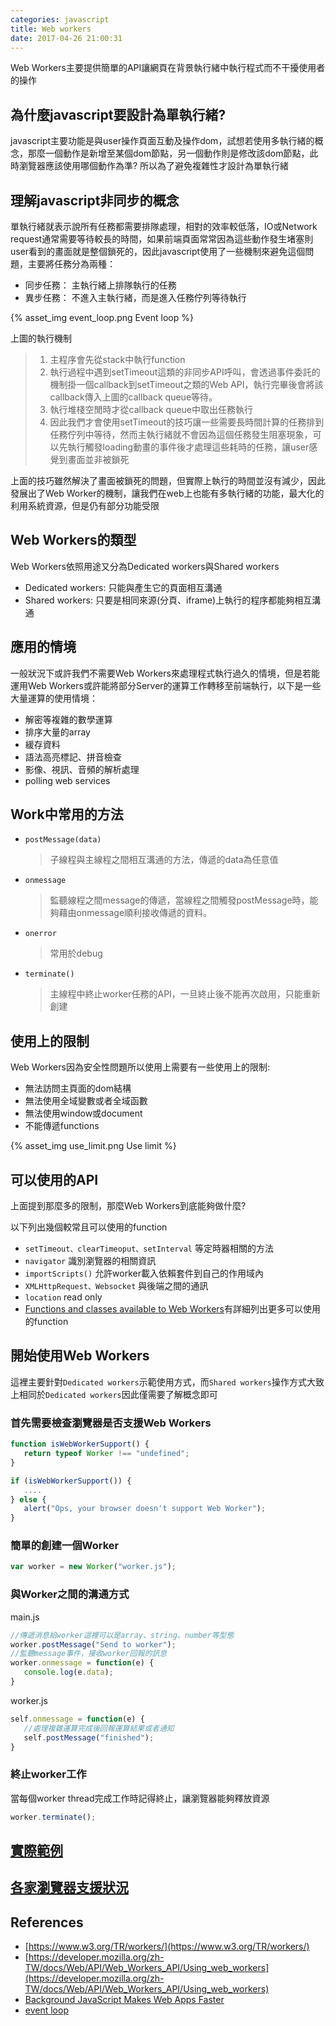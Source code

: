 ```yaml
---
categories: javascript
title: Web workers
date: 2017-04-26 21:00:31
---
```


Web Workers主要提供簡單的API讓網頁在背景執行緒中執行程式而不干擾使用者的操作

## 為什麼javascript要設計為單執行緒?
javascript主要功能是與user操作頁面互動及操作dom，試想若使用多執行緒的概念，那麼一個動作是新增至某個dom節點，另一個動作則是修改該dom節點，此時瀏覽器應該使用哪個動作為準?
所以為了避免複雜性才設計為單執行緒

## 理解javascript非同步的概念
單執行緒就表示說所有任務都需要排隊處理，相對的效率較低落，IO或Network request通常需要等待較長的時間，如果前端頁面常常因為這些動作發生堵塞則user看到的畫面就是整個鎖死的，因此javascript使用了一些機制來避免這個問題，主要將任務分為兩種：

- 同步任務： 主執行緒上排隊執行的任務
- 異步任務： 不進入主執行緒，而是進入任務佇列等待執行

{% asset_img event_loop.png Event loop %}

上圖的執行機制
>1. 主程序會先從stack中執行function
>2. 執行過程中遇到setTimeout這類的非同步API呼叫，會透過事件委託的機制掛一個callback到setTimeout之類的Web API，執行完畢後會將該callback傳入上圖的callback queue等待。
>3. 執行堆棧空閒時才從callback queue中取出任務執行
>4. 因此我們才會使用setTimeout的技巧讓一些需要長時間計算的任務排到任務佇列中等待，然而主執行緒就不會因為這個任務發生阻塞現象，可以先執行觸發loading動畫的事件後才處理這些耗時的任務，讓user感覺到畫面並非被鎖死

上面的技巧雖然解決了畫面被鎖死的問題，但實際上執行的時間並沒有減少，因此發展出了Web Worker的機制，讓我們在web上也能有多執行緒的功能，最大化的利用系統資源，但是仍有部分功能受限

## Web Workers的類型
Web Workers依照用途又分為Dedicated workers與Shared workers

- Dedicated workers: 只能與產生它的頁面相互溝通
- Shared workers: 只要是相同來源(分頁、iframe)上執行的程序都能夠相互溝通 

## 應用的情境
一般狀況下或許我們不需要Web Workers來處理程式執行過久的情境，但是若能運用Web Workers或許能將部分Server的運算工作轉移至前端執行，以下是一些大量運算的使用情境：

- 解密等複雜的數學運算
- 排序大量的array
- 緩存資料
- 語法高亮標記、拼音檢查
- 影像、視訊、音頻的解析處理
- polling web services

## Work中常用的方法

- `postMessage(data)` 

    > 子線程與主線程之間相互溝通的方法，傳遞的data為任意值
- `onmessage` 
    > 監聽線程之間message的傳遞，當線程之間觸發postMessage時，能夠藉由onmessage順利接收傳遞的資料。
- `onerror`
    > 常用於debug
- `terminate()` 
    > 主線程中終止worker任務的API，一旦終止後不能再次啟用，只能重新創建

## 使用上的限制
Web Workers因為安全性問題所以使用上需要有一些使用上的限制:

- 無法訪問主頁面的dom結構
- 無法使用全域變數或者全域函數
- 無法使用window或document
- 不能傳遞functions

{% asset_img use_limit.png Use limit %}

## 可以使用的API
上面提到那麼多的限制，那麼Web Workers到底能夠做什麼?

以下列出幾個較常且可以使用的function

- `setTimeout、clearTimeoput、setInterval` 等定時器相關的方法
- `navigator` 識別瀏覽器的相關資訊
- `importScripts()` 允許worker載入依賴套件到自己的作用域內
- `XMLHttpRequest、Websocket` 與後端之間的通訊
- `location` read only
- [Functions and classes available to Web Workers](https://developer.mozilla.org/en-US/docs/Web/API/Web_Workers_API/Functions_and_classes_available_to_workers)有詳細列出更多可以使用的function

## 開始使用Web Workers
這裡主要針對`Dedicated workers`示範使用方式，而`Shared workers`操作方式大致上相同於`Dedicated workers`因此僅需要了解概念即可
### 首先需要檢查瀏覽器是否支援Web Workers

```javascript
function isWebWorkerSupport() {
   return typeof Worker !== "undefined";
}

if (isWebWorkerSupport()) {
   ....
} else {
   alert("Ops, your browser doesn't support Web Worker");
}
```

### 簡單的創建一個Worker

```javascript
var worker = new Worker("worker.js");
```

### 與Worker之間的溝通方式

main.js

```javascript
//傳遞消息給worker這裡可以是array、string、number等型態
worker.postMessage("Send to worker");
//監聽message事件，接收worker回報的訊息
worker.onmessage = function(e) {
   console.log(e.data);
}
```

worker.js

```javascript
self.onmessage = function(e) {
   //處理複雜運算完成後回報運算結果或者通知
   self.postMessage("finished");
}
```

### 終止worker工作
當每個worker thread完成工作時記得終止，讓瀏覽器能夠釋放資源

```javascript
worker.terminate();
```

## [實際範例](https://embed.plnkr.co/OTK0kx/)

## [各家瀏覽器支援狀況](http://caniuse.com/#feat=webworkers)

## References

- [https://www.w3.org/TR/workers/](https://www.w3.org/TR/workers/)
- [https://developer.mozilla.org/zh-TW/docs/Web/API/Web_Workers_API/Using_web_workers](https://developer.mozilla.org/zh-TW/docs/Web/API/Web_Workers_API/Using_web_workers)
- [Background JavaScript Makes Web Apps Faster](https://blogs.msdn.microsoft.com/ie/2011/07/01/web-workers-in-ie10-background-javascript-makes-web-apps-faster/)
- [event loop](https://www.youtube.com/watch?v=6MXRNXXgP_0)
